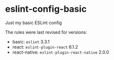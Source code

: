 # eslint-config-basic
Just my basic ESLint config

The rules were last revised for versions:
  * basic: `eslint` 3.3.1
  * react: `eslint-plugin-react` 6.1.2
  * react-native: `eslint-plugin-react-native` 2.0.0
